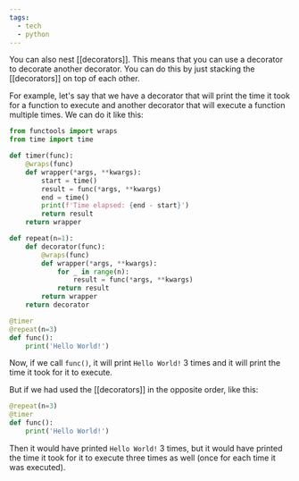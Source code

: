 ```yaml
---
tags:
  - tech
  - python
---
```

You can also nest [[decorators]].
This means that you can use a decorator to decorate another decorator.
You can do this by just stacking the [[decorators]] on top of each other.

For example, let's say that we have a decorator that will print the time it took for a function to execute and another decorator that will execute a function multiple times.
We can do it like this:

```python
from functools import wraps
from time import time

def timer(func):
    @wraps(func)
    def wrapper(*args, **kwargs):
        start = time()
        result = func(*args, **kwargs)
        end = time()
        print(f'Time elapsed: {end - start}')
        return result
    return wrapper

def repeat(n=1):
    def decorator(func):
        @wraps(func)
        def wrapper(*args, **kwargs):
            for _ in range(n):
                result = func(*args, **kwargs)
            return result
        return wrapper
    return decorator

@timer
@repeat(n=3)
def func():
    print('Hello World!')
```

Now, if we call `func()`, it will print `Hello World!` 3 times and it will print the time it took for it to execute.

But if we had used the [[decorators]] in the opposite order, like this:

```python
@repeat(n=3)
@timer
def func():
    print('Hello World!')
```

Then it would have printed `Hello World!` 3 times, but it would have printed the time it took for it to execute three times as well (once for each time it was executed).